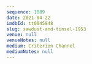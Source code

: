 ```yaml
---
sequence: 1089
date: 2021-04-22
imdbId: tt0045848
slug: sawdust-and-tinsel-1953
venue: null
venueNotes: null
medium: Criterion Channel
mediumNotes: null
---
```

